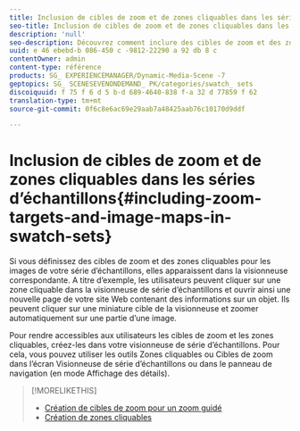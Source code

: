 ```yaml
---
title: Inclusion de cibles de zoom et de zones cliquables dans les séries d’échantillons
seo-title: Inclusion de cibles de zoom et de zones cliquables dans les séries d’échantillons
description: 'null'
seo-description: Découvrez comment inclure des cibles de zoom et des zones cliquables dans les séries d'échantillons.
uuid: e 46 ebebd-b 086-450 c -9812-22290 a 92 db 8 c
contentOwner: admin
content-type: référence
products: SG_ EXPERIENCEMANAGER/Dynamic-Media-Scene -7
geptopics: SG_ SCENESEVENONDEMAND_ PK/categories/swatch_ sets
discoiquuid: f 75 f 6 d 5 b-d 689-4640-838 f-a 32 d 77859 f 62
translation-type: tm+mt
source-git-commit: 0f6c8e6ac69e29aab7a48425aab76c10170d9ddf

---
```



# Inclusion de cibles de zoom et de zones cliquables dans les séries d’échantillons{#including-zoom-targets-and-image-maps-in-swatch-sets}

Si vous définissez des cibles de zoom et des zones cliquables pour les images de votre série d’échantillons, elles apparaissent dans la visionneuse correspondante. A titre d’exemple, les utilisateurs peuvent cliquer sur une zone cliquable dans la visionneuse de série d’échantillons et ouvrir ainsi une nouvelle page de votre site Web contenant des informations sur un objet. Ils peuvent cliquer sur une miniature cible de la visionneuse et zoomer automatiquement sur une partie d’une image.

Pour rendre accessibles aux utilisateurs les cibles de zoom et les zones cliquables, créez-les dans votre visionneuse de série d’échantillons. Pour cela, vous pouvez utiliser les outils Zones cliquables ou Cibles de zoom dans l’écran Visionneuse de série d’échantillons ou dans le panneau de navigation (en mode Affichage des détails).

>[!MORELIKETHIS]
>
>* [Création de cibles de zoom pour un zoom guidé](creating-zoom-targets-guided-zoom.md#creating_zoom_targets_for_guided_zoom)
>* [Création de zones cliquables](creating-image-maps.md#creating_image_maps)

